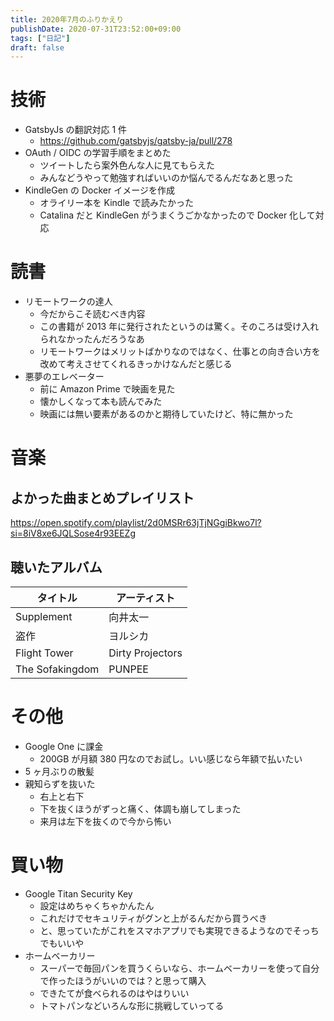 ```yaml
---
title: 2020年7月のふりかえり
publishDate: 2020-07-31T23:52:00+09:00
tags: ["日記"]
draft: false
---
```


# 技術

- GatsbyJs の翻訳対応 1 件
  - https://github.com/gatsbyjs/gatsby-ja/pull/278
- OAuth / OIDC の学習手順をまとめた
  - ツイートしたら案外色んな人に見てもらえた
  - みんなどうやって勉強すればいいのか悩んでるんだなあと思った
- KindleGen の Docker イメージを作成
  - オライリー本を Kindle で読みたかった
  - Catalina だと KindleGen がうまくうごかなかったので Docker 化して対応

# 読書

- リモートワークの達人
  - 今だからこそ読むべき内容
  - この書籍が 2013 年に発行されたというのは驚く。そのころは受け入れられなかったんだろうなあ
  - リモートワークはメリットばかりなのではなく、仕事との向き合い方を改めて考えさせてくれるきっかけなんだと感じる
- 悪夢のエレベーター
  - 前に Amazon Prime で映画を見た
  - 懐かしくなって本も読んでみた
  - 映画には無い要素があるのかと期待していたけど、特に無かった

# 音楽

## よかった曲まとめプレイリスト

https://open.spotify.com/playlist/2d0MSRr63jTjNGgiBkwo7l?si=8iV8xe6JQLSose4r93EEZg

## 聴いたアルバム

| タイトル        | アーティスト     |
| --------------- | ---------------- |
| Supplement      | 向井太一         |
| 盗作            | ヨルシカ         |
| Flight Tower    | Dirty Projectors |
| The Sofakingdom | PUNPEE           |

# その他

- Google One に課金
  - 200GB が月額 380 円なのでお試し。いい感じなら年額で払いたい
- 5 ヶ月ぶりの散髪
- 親知らずを抜いた
  - 右上と右下
  - 下を抜くほうがずっと痛く、体調も崩してしまった
  - 来月は左下を抜くので今から怖い

# 買い物

- Google Titan Security Key
  - 設定はめちゃくちゃかんたん
  - これだけでセキュリティがグンと上がるんだから買うべき
  - と、思っていたがこれをスマホアプリでも実現できるようなのでそっちでもいいや
- ホームベーカリー
  - スーパーで毎回パンを買うくらいなら、ホームベーカリーを使って自分で作ったほうがいいのでは？と思って購入
  - できたてが食べられるのはやはりいい
  - トマトパンなどいろんな形に挑戦していってる
